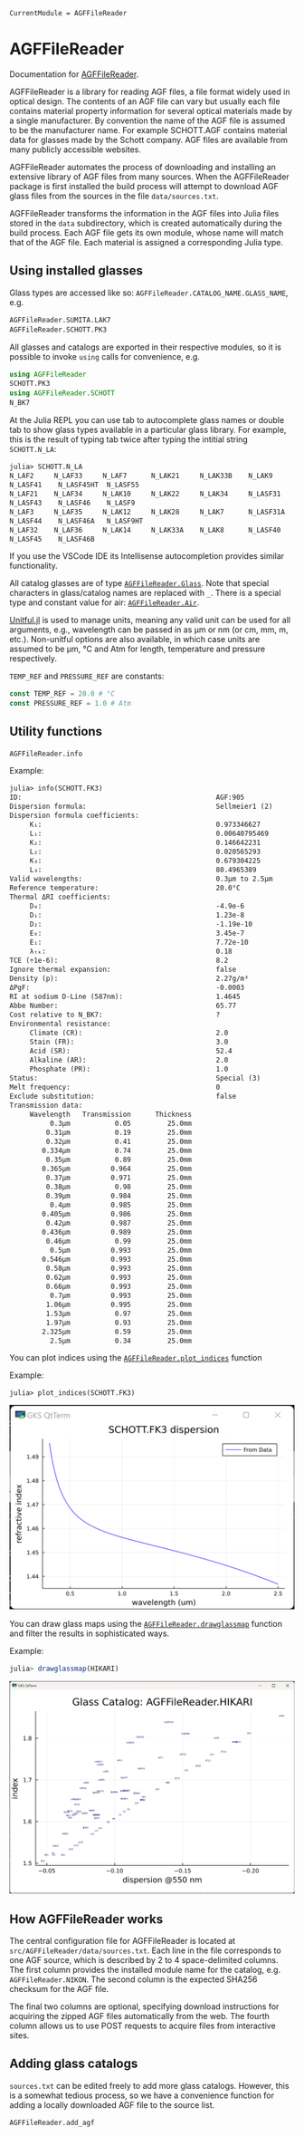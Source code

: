 ```@meta
CurrentModule = AGFFileReader
```

# AGFFileReader
Documentation for [AGFFileReader](https://github.com/rambunctiousapple/AGFFileReader.jl).

AGFFileReader is a library for reading AGF files, a file format widely used in optical design. The contents of an AGF file can vary but usually each file contains material property information for several optical materials made by a single manufacturer. By convention the name of the AGF file is assumed to be the manufacturer name. For example SCHOTT.AGF contains material data for glasses made by the Schott company. AGF files are available from many publicly accessible websites. 

AGFFileReader automates the process of downloading and installing an extensive library of AGF files from many sources. When the AGFFileReader package is first installed the build process will attempt to download AGF glass files from the sources in the file `data/sources.txt`. 

AGFFileReader transforms the information in the AGF files into Julia files stored in the `data` subdirectory, which is created automatically during the build process. Each AGF file gets its own module, whose name will match that of the AGF file. Each material is assigned a corresponding Julia type. 
 
 ## Using installed glasses

Glass types are accessed like so: `AGFFileReader.CATALOG_NAME.GLASS_NAME`, e.g.

```julia
AGFFileReader.SUMITA.LAK7
AGFFileReader.SCHOTT.PK3
```

All glasses and catalogs are exported in their respective modules, so it is possible to invoke `using` calls for convenience, e.g.

```julia
using AGFFileReader
SCHOTT.PK3
using AGFFileReader.SCHOTT
N_BK7
```



At the Julia REPL you can use tab to autocomplete glass names or double tab to show glass types available in a particular glass library. For example, this is the result of typing tab twice after typing the intitial string `SCHOTT.N_LA`:

```
julia> SCHOTT.N_LA
N_LAF2     N_LAF33     N_LAF7      N_LAK21     N_LAK33B    N_LAK9      N_LASF41    N_LASF45HT  N_LASF55
N_LAF21    N_LAF34     N_LAK10     N_LAK22     N_LAK34     N_LASF31    N_LASF43    N_LASF46    N_LASF9
N_LAF3     N_LAF35     N_LAK12     N_LAK28     N_LAK7      N_LASF31A   N_LASF44    N_LASF46A   N_LASF9HT
N_LAF32    N_LAF36     N_LAK14     N_LAK33A    N_LAK8      N_LASF40    N_LASF45    N_LASF46B
```

If you use the VSCode IDE its Intellisense autocompletion provides similar functionality.

All catalog glasses are of type [`AGFFileReader.Glass`](@ref).
Note that special characters in glass/catalog names are replaced with `_`.
There is a special type and constant value for air: [`AGFFileReader.Air`](@ref).

[Unitful.jl](https://github.com/PainterQubits/Unitful.jl) is used to manage units, meaning any valid unit can be used for all arguments, e.g., wavelength can be passed in as μm or nm (or cm, mm, m, etc.).
Non-unitful options are also available, in which case units are assumed to be μm, °C and Atm for length, temperature and pressure respectively.

`TEMP_REF` and `PRESSURE_REF` are constants:

```julia
const TEMP_REF = 20.0 # °C
const PRESSURE_REF = 1.0 # Atm
```

## Utility functions

```@docs
AGFFileReader.info
```
Example:
```
julia> info(SCHOTT.FK3)
ID:                                                AGF:905
Dispersion formula:                                Sellmeier1 (2)
Dispersion formula coefficients:
     K₁:                                           0.973346627
     L₁:                                           0.00640795469
     K₂:                                           0.146642231
     L₂:                                           0.020565293
     K₃:                                           0.679304225
     L₃:                                           80.4965389
Valid wavelengths:                                 0.3μm to 2.5μm
Reference temperature:                             20.0°C
Thermal ΔRI coefficients:
     D₀:                                           -4.9e-6
     D₁:                                           1.23e-8
     D₂:                                           -1.19e-10
     E₀:                                           3.45e-7
     E₁:                                           7.72e-10
     λₜₖ:                                          0.18
TCE (÷1e-6):                                       8.2
Ignore thermal expansion:                          false
Density (p):                                       2.27g/m³
ΔPgF:                                              -0.0003
RI at sodium D-Line (587nm):                       1.4645
Abbe Number:                                       65.77
Cost relative to N_BK7:                            ?
Environmental resistance:
     Climate (CR):                                 2.0
     Stain (FR):                                   3.0
     Acid (SR):                                    52.4
     Alkaline (AR):                                2.0
     Phosphate (PR):                               1.0
Status:                                            Special (3)
Melt frequency:                                    0
Exclude substitution:                              false
Transmission data:
     Wavelength   Transmission      Thickness
          0.3μm           0.05         25.0mm
         0.31μm           0.19         25.0mm
         0.32μm           0.41         25.0mm
        0.334μm           0.74         25.0mm
         0.35μm           0.89         25.0mm
        0.365μm          0.964         25.0mm
         0.37μm          0.971         25.0mm
         0.38μm           0.98         25.0mm
         0.39μm          0.984         25.0mm
          0.4μm          0.985         25.0mm
        0.405μm          0.986         25.0mm
         0.42μm          0.987         25.0mm
        0.436μm          0.989         25.0mm
         0.46μm           0.99         25.0mm
          0.5μm          0.993         25.0mm
        0.546μm          0.993         25.0mm
         0.58μm          0.993         25.0mm
         0.62μm          0.993         25.0mm
         0.66μm          0.993         25.0mm
          0.7μm          0.993         25.0mm
         1.06μm          0.995         25.0mm
         1.53μm           0.97         25.0mm
         1.97μm           0.93         25.0mm
        2.325μm           0.59         25.0mm
          2.5μm           0.34         25.0mm
```

You can plot indices using the [`AGFFileReader.plot_indices`](@ref) function

Example:

```
julia> plot_indices(SCHOTT.FK3)
```

![Refractive Index vs. wavelength for SCHOTT.FK3](assets/SCHOTT.FK3-indexplot.png)

You can draw glass maps using the [`AGFFileReader.drawglassmap`](@ref) function and filter the results in sophisticated ways.

Example:

```julia
julia> drawglassmap(HIKARI)
```

![Glass map for the HIKARI glass catalog](assets/glassmapHIKARI.png)

## How AGFFileReader works

The central configuration file for AGFFileReader is located at `src/AGFFileReader/data/sources.txt`. Each line in the file corresponds to one AGF source, which is described by 2 to 4 space-delimited columns. The first column provides the installed module name for the catalog, e.g. `AGFFileReader.NIKON`. The second column is the expected SHA256 checksum for
the AGF file.

The final two columns are optional, specifying download instructions for acquiring the zipped AGF files
automatically from the web. The fourth column allows us to use POST requests to acquire files from interactive sites.

## Adding glass catalogs
`sources.txt` can be edited freely to add more glass catalogs. However, this is a somewhat tedious process, so we have a
convenience function for adding a locally downloaded AGF file to the source list.

```@docs
AGFFileReader.add_agf
```

